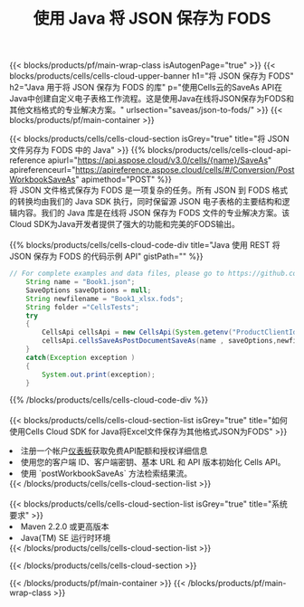 ﻿---
title: 使用 Java 将 JSON 保存为 FODS
description: 利用Aspose.Cells Cloud SDK for Java将JSON格式文件保存为FODS格式文件。
---
{{< blocks/products/pf/main-wrap-class isAutogenPage="true" >}}
{{< blocks/products/cells/cells-cloud-upper-banner h1="将 JSON 保存为 FODS" h2="Java 用于将 JSON 保存为 FODS 的库" p="使用Cells云的SaveAs API在Java中创建自定义电子表格工作流程。这是使用Java在线将JSON保存为FODS和其他文档格式的专业解决方案。" urlsection="saveas/json-to-fods/" >}}
{{< blocks/products/pf/main-container >}}

{{< blocks/products/cells/cells-cloud-section isGrey="true" title="将 JSON 文件另存为 FODS 中的 Java" >}}
{{% blocks/products/cells/cells-cloud-api-reference apiurl="https://api.aspose.cloud/v3.0/cells/{name}/SaveAs" apireferenceurl="https://apireference.aspose.cloud/cells/#/Conversion/PostWorkbookSaveAs" apimethod="POST" %}}
<br/>
将 JSON 文件格式保存为 FODS 是一项复杂的任务。所有 JSON 到 FODS 格式的转换均由我们的 Java SDK 执行，同时保留源 JSON 电子表格的主要结构和逻辑内容。我们的 Java 库是在线将 JSON 保存为 FODS 文件的专业解决方案。该Cloud SDK为Java开发者提供了强大的功能和完美的FODS输出。
<br/>
<br/>
{{% blocks/products/cells/cells-cloud-code-div title="Java 使用 REST 将 JSON 保存为 FODS 的代码示例 API" gistPath="" %}}
  
```java
// For complete examples and data files, please go to https://github.com/aspose-cells-cloud/aspose-cells-cloud-java/
    String name = "Book1.json";
    SaveOptions saveOptions = null;
    String newfilename = "Book1_xlsx.fods";
    String folder ="CellsTests";
    try 
    {
        CellsApi cellsApi = new CellsApi(System.getenv("ProductClientId"), System.getenv("ProductClientSecret"));
        cellsApi.cellsSaveAsPostDocumentSaveAs(name , saveOptions,newfilename,false,false,folder,null,null,null,true);                       
    }
    catch(Exception exception )
    {
        System.out.print(exception);
    }
```
  
{{% /blocks/products/cells/cells-cloud-code-div %}}
<br/>
<br/>
{{< blocks/products/cells/cells-cloud-section-list isGrey="true" title="如何使用Cells Cloud SDK for Java将Excel文件保存为其他格式JSON为FODS" >}}
<li>注册一个帐户<a href="https://dashboard.aspose.cloud/">仪表板</a>获取免费API配额和授权详细信息</li>
<li>使用您的客户端 ID、客户端密钥、基本 URL 和 API 版本初始化 Cells API。</li>
<li>使用 `postWorkbookSaveAs` 方法检索结果流。</li>
{{< /blocks/products/cells/cells-cloud-section-list >}}
<br/>
<br/>
{{< blocks/products/cells/cells-cloud-section-list isGrey="true" title="系统要求" >}}
<li>Maven 2.2.0 或更高版本</li>
<li>Java(TM) SE 运行时环境</li>
{{< /blocks/products/cells/cells-cloud-section-list >}}

{{< /blocks/products/cells/cells-cloud-section >}}

{{< /blocks/products/pf/main-container >}}
{{< /blocks/products/pf/main-wrap-class >}}
